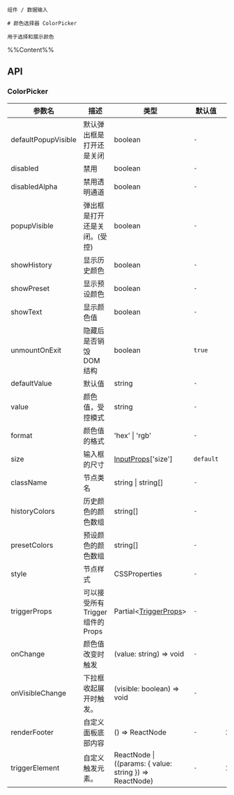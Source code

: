 `````
组件 / 数据输入

# 颜色选择器 ColorPicker

用于选择和展示颜色
`````

%%Content%%

## API
### ColorPicker

|参数名|描述|类型|默认值|版本|
|---|---|---|---|---|
|defaultPopupVisible|默认弹出框是打开还是关闭|boolean |`-`|-|
|disabled|禁用|boolean |`-`|-|
|disabledAlpha|禁用透明通道|boolean |`-`|-|
|popupVisible|弹出框是打开还是关闭。(受控)|boolean |`-`|-|
|showHistory|显示历史颜色|boolean |`-`|-|
|showPreset|显示预设颜色|boolean |`-`|-|
|showText|显示颜色值|boolean |`-`|-|
|unmountOnExit|隐藏后是否销毁 DOM 结构|boolean |`true`|-|
|defaultValue|默认值|string |`-`|-|
|value|颜色值，受控模式|string |`-`|-|
|format|颜色值的格式|'hex' \| 'rgb' |`-`|-|
|size|输入框的尺寸|[InputProps](input#input)['size'] |`default`|-|
|className|节点类名|string \| string[] |`-`|-|
|historyColors|历史颜色的颜色数组|string[] |`-`|-|
|presetColors|预设颜色的颜色数组|string[] |`-`|-|
|style|节点样式|CSSProperties |`-`|-|
|triggerProps|可以接受所有 Trigger 组件的 Props|Partial&lt;[TriggerProps](trigger#trigger)&gt; |`-`|-|
|onChange|颜色值改变时触发|(value: string) => void |`-`|-|
|onVisibleChange|下拉框收起展开时触发。|(visible: boolean) => void |`-`|-|
|renderFooter|自定义面板底部内容|() => ReactNode |`-`|2.62.0|
|triggerElement|自定义触发元素。|ReactNode \| ((params: { value: string }) => ReactNode) |`-`|2.60.0|

